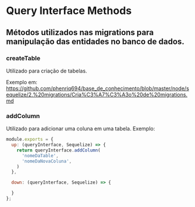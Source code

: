 # Query Interface Methods
## Métodos utilizados nas migrations para manipulação das entidades no banco de dados.

### createTable
Utilizado para criação de tabelas.

Exemplo em: https://github.com/phenriq694/base_de_conhecimento/blob/master/node/sequelize/2.%20migrations/Cria%C3%A7%C3%A3o%20de%20migrations.md

### addColumn 
Utilizado para adicionar uma coluna em uma tabela. Exemplo:
```javascript
module.exports = {
  up: (queryInterface, Sequelize) => {
    return queryInterface.addColumn(
      'nomeDaTable', 
      'nomeDaNovaColuna',
    )
  },

  down: (queryInterface, Sequelize) => {

  }
};
``` 
